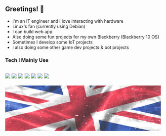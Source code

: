 ## Greetings! 👋
- I'm an IT engineer and I love interacting with hardware
- Linux's fan (currently using Debian)
- I can build web app
- Also doing some fun projects for my own Blackberry (Blackberry 10 OS)
- Sometimes I develop some IoT projects
- I also doing some other game dev projects & bot projects 

### Tech I Mainly Use
<img src="https://img.shields.io/badge/Debian-A81D33?style=for-the-badge&logo=debian&logoColor=white"> <img src="https://img.shields.io/badge/VIM-%2311AB00.svg?&style=for-the-badge&logo=vim&logoColor=white"> <img src="https://img.shields.io/badge/PostgreSQL-green?style=for-the-badge"> <img src="https://img.shields.io/badge/Python-FFD43B?style=for-the-badge&logo=python&logoColor=blue"> <img src="https://img.shields.io/badge/C%2B%2B-00599C?style=for-the-badge&logo=c%2B%2B&logoColor=white"> <img src="https://img.shields.io/badge/Go-00ADD8?style=for-the-badge&logo=go&logoColor=white"> <img src="https://img.shields.io/badge/Docker-2CA5E0?style=for-the-badge&logo=docker&logoColor=white">
-
![union-jack](img/union-jack.jpg)
